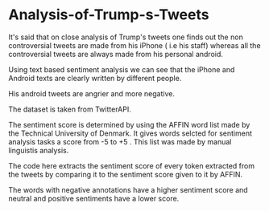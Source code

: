 # Analysis-of-Trump-s-Tweets

It's said that on close analysis of Trump's tweets one finds out the non controversial tweets are made from his iPhone ( i.e his staff)
whereas all the controversial tweets are always made from his personal android.

Using text based sentiment analysis we can see that the iPhone and Android texts are clearly written by different people.

His android tweets are angrier and more negative.

The dataset is taken from TwitterAPI.

The sentiment score is determined by using the AFFIN word list made by the Technical University of Denmark. It gives words selcted for sentiment analysis tasks a score from -5 to +5 . This list was made by manual linguistis analysis.

The code here extracts the sentiment score of every token extracted from the tweets by comparing it to the sentiment score given to it by AFFIN.

The words with negative annotations have a higher sentiment score and neutral and positive sentiments have a lower score.



